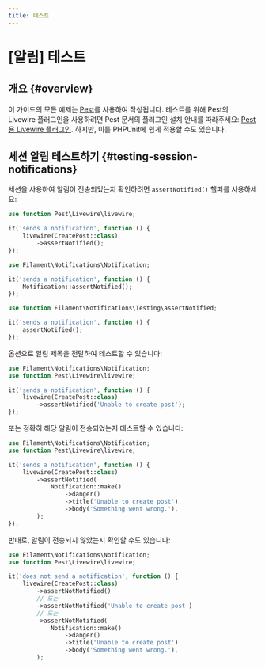 ```yaml
---
title: 테스트
---
```

# [알림] 테스트
## 개요 {#overview}

이 가이드의 모든 예제는 [Pest](https://pestphp.com)를 사용하여 작성됩니다. 테스트를 위해 Pest의 Livewire 플러그인을 사용하려면 Pest 문서의 플러그인 설치 안내를 따라주세요: [Pest용 Livewire 플러그인](https://pestphp.com/docs/plugins#livewire). 하지만, 이를 PHPUnit에 쉽게 적용할 수도 있습니다.

## 세션 알림 테스트하기 {#testing-session-notifications}

세션을 사용하여 알림이 전송되었는지 확인하려면 `assertNotified()` 헬퍼를 사용하세요:

```php
use function Pest\Livewire\livewire;

it('sends a notification', function () {
    livewire(CreatePost::class)
        ->assertNotified();
});
```

```php
use Filament\Notifications\Notification;

it('sends a notification', function () {
    Notification::assertNotified();
});
```

```php
use function Filament\Notifications\Testing\assertNotified;

it('sends a notification', function () {
    assertNotified();
});
```

옵션으로 알림 제목을 전달하여 테스트할 수 있습니다:

```php
use Filament\Notifications\Notification;
use function Pest\Livewire\livewire;

it('sends a notification', function () {
    livewire(CreatePost::class)
        ->assertNotified('Unable to create post');
});
```

또는 정확히 해당 알림이 전송되었는지 테스트할 수 있습니다:

```php
use Filament\Notifications\Notification;
use function Pest\Livewire\livewire;

it('sends a notification', function () {
    livewire(CreatePost::class)
        ->assertNotified(
            Notification::make()
                ->danger()
                ->title('Unable to create post')
                ->body('Something went wrong.'),
        );
});
```

반대로, 알림이 전송되지 않았는지 확인할 수도 있습니다:

```php
use Filament\Notifications\Notification;
use function Pest\Livewire\livewire;

it('does not send a notification', function () {
    livewire(CreatePost::class)
        ->assertNotNotified()
        // 또는
        ->assertNotNotified('Unable to create post')
        // 또는
        ->assertNotNotified(
            Notification::make()
                ->danger()
                ->title('Unable to create post')
                ->body('Something went wrong.'),
        );
```
